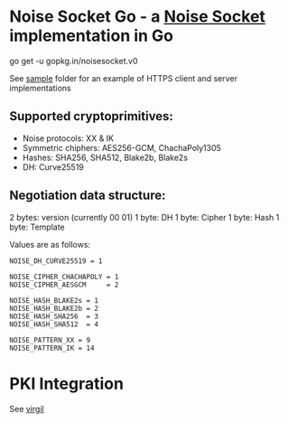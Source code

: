 # Noise Socket Go - a [Noise Socket](https://github.com/noisesocket/spec) implementation in Go

go get -u gopkg.in/noisesocket.v0

See [sample](sample) folder for an example of HTTPS client and server implementations

Supported cryptoprimitives: 
-------------------------
* Noise protocols: XX & IK 
* Symmetric chiphers: AES256-GCM, ChachaPoly1305 
* Hashes: SHA256, SHA512, Blake2b, Blake2s 
* DH: Curve25519


Negotiation data structure: 
-------------------------
2 bytes: version (currently 00 01)
1 byte: DH
1 byte: Cipher
1 byte: Hash
1 byte: Template

Values are as follows:

	NOISE_DH_CURVE25519 = 1

	NOISE_CIPHER_CHACHAPOLY = 1
	NOISE_CIPHER_AESGCM     = 2

	NOISE_HASH_BLAKE2s = 1
	NOISE_HASH_BLAKE2b = 2
	NOISE_HASH_SHA256  = 3
	NOISE_HASH_SHA512  = 4

	NOISE_PATTERN_XX = 9
	NOISE_PATTERN_IK = 14
	
# PKI Integration

See [virgil](/sample/virgil)
